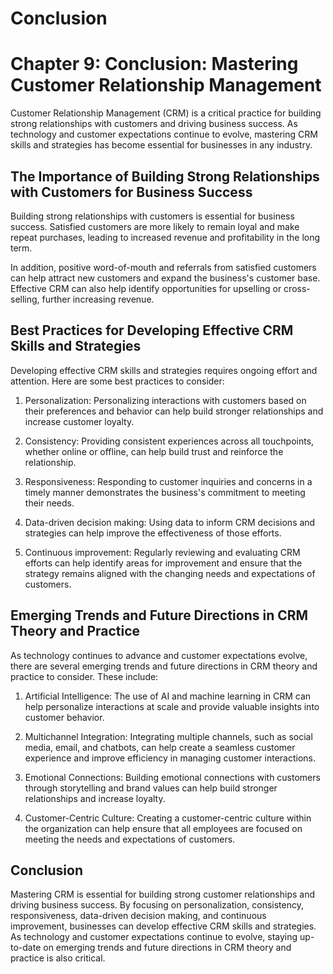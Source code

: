 # Conclusion

Chapter 9: Conclusion: Mastering Customer Relationship Management
=================================================================

Customer Relationship Management (CRM) is a critical practice for building strong relationships with customers and driving business success. As technology and customer expectations continue to evolve, mastering CRM skills and strategies has become essential for businesses in any industry.

The Importance of Building Strong Relationships with Customers for Business Success
-----------------------------------------------------------------------------------

Building strong relationships with customers is essential for business success. Satisfied customers are more likely to remain loyal and make repeat purchases, leading to increased revenue and profitability in the long term.

In addition, positive word-of-mouth and referrals from satisfied customers can help attract new customers and expand the business's customer base. Effective CRM can also help identify opportunities for upselling or cross-selling, further increasing revenue.

Best Practices for Developing Effective CRM Skills and Strategies
-----------------------------------------------------------------

Developing effective CRM skills and strategies requires ongoing effort and attention. Here are some best practices to consider:

1. Personalization: Personalizing interactions with customers based on their preferences and behavior can help build stronger relationships and increase customer loyalty.

2. Consistency: Providing consistent experiences across all touchpoints, whether online or offline, can help build trust and reinforce the relationship.

3. Responsiveness: Responding to customer inquiries and concerns in a timely manner demonstrates the business's commitment to meeting their needs.

4. Data-driven decision making: Using data to inform CRM decisions and strategies can help improve the effectiveness of those efforts.

5. Continuous improvement: Regularly reviewing and evaluating CRM efforts can help identify areas for improvement and ensure that the strategy remains aligned with the changing needs and expectations of customers.

Emerging Trends and Future Directions in CRM Theory and Practice
----------------------------------------------------------------

As technology continues to advance and customer expectations evolve, there are several emerging trends and future directions in CRM theory and practice to consider. These include:

1. Artificial Intelligence: The use of AI and machine learning in CRM can help personalize interactions at scale and provide valuable insights into customer behavior.

2. Multichannel Integration: Integrating multiple channels, such as social media, email, and chatbots, can help create a seamless customer experience and improve efficiency in managing customer interactions.

3. Emotional Connections: Building emotional connections with customers through storytelling and brand values can help build stronger relationships and increase loyalty.

4. Customer-Centric Culture: Creating a customer-centric culture within the organization can help ensure that all employees are focused on meeting the needs and expectations of customers.

Conclusion
----------

Mastering CRM is essential for building strong customer relationships and driving business success. By focusing on personalization, consistency, responsiveness, data-driven decision making, and continuous improvement, businesses can develop effective CRM skills and strategies. As technology and customer expectations continue to evolve, staying up-to-date on emerging trends and future directions in CRM theory and practice is also critical.